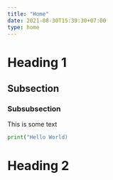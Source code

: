 ```yaml
---
title: "Home"
date: 2021-08-30T15:39:30+07:00
type: home
---
```



# Heading 1

## Subsection 

### Subsubsection

This is some text

```python
print("Hello World)
```

# Heading 2


